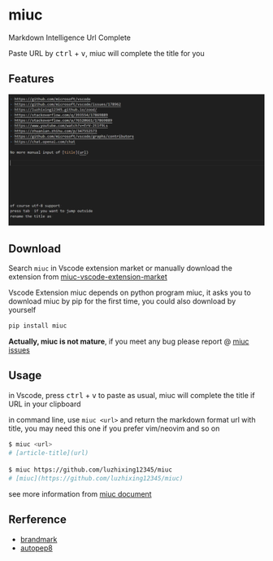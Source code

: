 # miuc

Markdown Intelligence Url Complete

Paste URL by <kbd>ctrl</kbd> + <kbd>v</kbd>, miuc will complete the title for you

## Features

![action](https://raw.githubusercontent.com/learner-lu/picbed/master/action.gif)

## Download

Search `miuc` in Vscode extension market or manually download the extension from [miuc-vscode-extension-market](https://marketplace.visualstudio.com/items?itemName=kamilu.miuc)

Vscode Extension miuc depends on python program miuc, it asks you to download miuc by pip for the first time, you could also download by yourself

```bash
pip install miuc
```

**Actually, miuc is not mature**, if you meet any bug please report @ [miuc issues](https://github.com/luzhixing12345/miuc/issues)

## Usage

in Vscode, press <kbd>ctrl</kbd> + <kbd>v</kbd> to paste as usual, miuc will complete the title if URL in your clipboard

in command line, use `miuc <url>` and return the markdown format url with title, you may need this one if you prefer vim/neovim and so on

```bash
$ miuc <url>
# [article-title](url)

$ miuc https://github.com/luzhixing12345/miuc
# [miuc](https://github.com/luzhixing12345/miuc)
```

see more information from [miuc document](https://luzhixing12345.github.io/miuc/)

## Rerference
  
- [brandmark](https://brandmark.io/)
- [autopep8](https://github.com/microsoft/vscode-autopep8)
